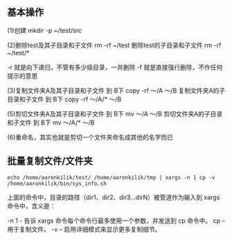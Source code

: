 ## 基本操作
(1)创建
mkdir -p ~/test/src

(2)删除test及其子目录和子文件
rm -rf ~/test
删除test的子目录和子文件
rm -rf ~/test/*

-r 就是向下递归，不管有多少级目录，一并删除
-f 就是直接强行删除，不作任何提示的意思

(3)复制文件夹A及其子目录和子文件 到 B下
copy -rf ～/A ～/B
复制文件夹A的子目录和子文件 到 B下
copy -rf ～/A/* ～/B

(5)剪切文件夹A及其子目录和子文件 到 B下
mv ～/A ～/B
剪切文件夹A的子目录和子文件 到 B下
mv ～/A/* ～/B

(6)重命名，其实也就是剪切一个文件夹命名成其他的名字而已

## 批量复制文件/文件夹
```
echo /home/aaronkilik/test/ /home/aaronkilik/tmp | xargs -n 1 cp -v /home/aaronkilik/bin/sys_info.sh
```
上面的命令中，目录的路径（dir1、dir2、dir3...dirN）被管道作为输入到 xargs 命令中，含义是：

-n 1 - 告诉 xargs 命令每个命令行最多使用一个参数，并发送到 cp 命令中。
cp – 用于复制文件。
-v – 启用详细模式来显示更多复制细节。